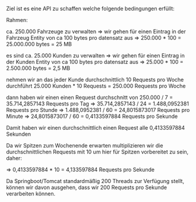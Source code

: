 Ziel ist es eine API zu schaffen welche folgende bedingungen erfüllt:

Rahmen:

ca. 250.000 Fahrzeuge zu verwalten
 => wir gehen für einen Eintrag in der Fahrzeug Entity von ca 100 bytes pro datensatz aus
    => 250.000 * 100 = 25.000.000 bytes = 25 MB

es sind ca. 25.000 Kunden zu verwalten
    => wir gehen für einen Eintrag in der Kunden Entity von ca 100 bytes pro datensatz aus
        => 25.000 * 100 = 2.500.000 bytes = 2,5 MB

nehmen wir an das jeder Kunde durchschnittlich 10 Requests pro Woche durchführt
    25.000 Kunden * 10 Requests = 250.000 Requests pro Woche

dann haben wir einen einen Request durchschnitt von 250.000 / 7 = 35.714,2857143 Requests pro Tag
    => 35.714,2857143 / 24 = 1.488,0952381 Requests pro Stunde
    => 1.488,0952381 / 60 = 24,8015873017 Requests pro Minute
    => 24,8015873017 / 60 = 0,4133597884 Requests pro Sekunde


Damit haben wir einen durchschnittlich einen Request alle 0,4133597884 Sekunden

Da wir Spitzen zum Wochenende erwarten multiplizieren wir die durchschnittlichen Requests mit 10
um hier für Spitzen vorbereitet zu sein, daher:

 => 0,4133597884 * 10 = 4,133597884 Requests pro Sekunde


Da Springboot/Tomcat standardmäßig 200 Threads zur Verfügung stellt, 
können wir davon ausgehen, dass wir 200 Requests pro Sekunde verarbeiten können.




   
    